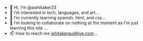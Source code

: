 - 👋 Hi, I’m @awhitaker23
- 👀 I’m interested in tech, languages, and art...
- 🌱 I’m currently learning spanish, html, and css...
- 💞️ I’m looking to collaborate on nothing at the moment as I'm just learning this site ...
- 📫 How to reach me whitakerau@live.com...

<!---
awhitaker23/awhitaker23 is a ✨ special ✨ repository because its `README.md` (this file) appears on your GitHub profile.
You can click the Preview link to take a look at your changes.
--->
